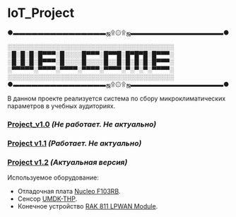 # IoT_Project

●▬▬▬▬▬▬▬▬▬▬▬▬▬▬▬ஜ۩۞۩ஜ▬▬▬▬▬▬▬▬▬▬▬▬▬▬▬●

░░░░░░░░░░░░░░░░░░░░░░░░░░░░░░░░░░░░░░
░█░█░█░█▀▀▀░█░░░░█▀▀▀░█▀▀█░█▀█▀█░█▀▀▀░
░█░█░█░█▀▀▀░█░░░░█░░░░█░░█░█░█░█░█▀▀▀░
░▀▀▀▀▀░▀▀▀▀░▀▀▀▀░▀▀▀▀░▀▀▀▀░▀░▀░▀░▀▀▀▀░
░░░░░░░░░░░░░░░░░░░░░░░░░░░░░░░░░░░░░░
●▬▬▬▬▬▬▬▬▬▬▬▬▬▬▬ஜ۩۞۩ஜ▬▬▬▬▬▬▬▬▬▬▬▬▬▬▬●

В данном проекте реализуется система по сбору микроклиматических параметров в учебных аудиториях.

### [Project_v1.0](https://github.com/SkripaHella/IoT_Project/tree/main/project_v1.0) *(Не работает. Не актуально)*
### [Project v1.1](https://github.com/SkripaHella/IoT_Project/tree/main/project%20v1.1) *(Работает. Не актуально)*
### [Project v1.2](https://github.com/SkripaHella/IoT_Project/tree/main/project%20v1.2) *(Актуальная версия)*
Используемое оборудование:
- Отладочная плата [Nucleo F103RB](https://www.st.com/content/st_com/en/products/evaluation-tools/product-evaluation-tools/mcu-mpu-eval-tools/stm32-mcu-mpu-eval-tools/stm32-nucleo-boards/nucleo-f103rb.html).
- Сенсор [UMDK-THP](https://www.unwireddevices.com/docs/umdk/umdk-thp/).
- Конечное устройство [RAK 811 LPWAN Module](https://store.rakwireless.com/products/rak811-lpwan-module).

